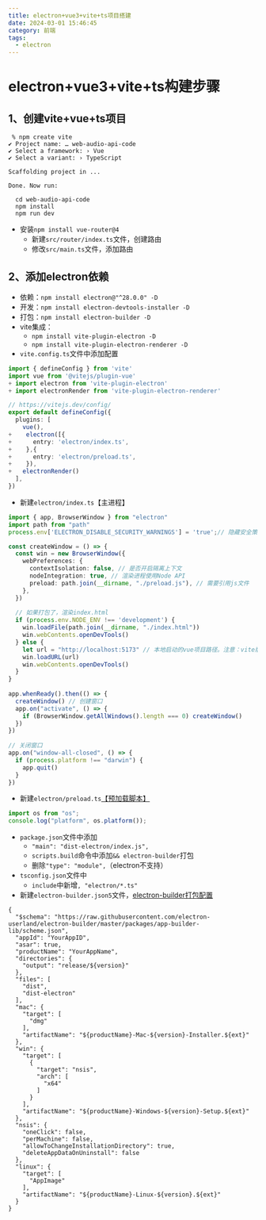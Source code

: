 ```yaml
---
title: electron+vue3+vite+ts项目搭建
date: 2024-03-01 15:46:45
category: 前端
tags:
  - electron
---
```


# electron+vue3+vite+ts构建步骤 
## 1、创建vite+vue+ts项目 
```shell script
 % npm create vite
✔ Project name: … web-audio-api-code
✔ Select a framework: › Vue
✔ Select a variant: › TypeScript

Scaffolding project in ...

Done. Now run:

  cd web-audio-api-code
  npm install
  npm run dev
```
- 安装`npm install vue-router@4`
    - 新建`src/router/index.ts`文件，创建路由
    - 修改`src/main.ts`文件，添加路由
## 2、添加electron依赖
- 依赖：`npm install electron@"^28.0.0" -D`
- 开发：`npm install electron-devtools-installer -D`
- 打包：`npm install electron-builder -D`
- vite集成：
    - `npm install vite-plugin-electron -D`
    - `npm install vite-plugin-electron-renderer -D`
- `vite.config.ts`文件中添加配置
```ts
import { defineConfig } from 'vite'
import vue from '@vitejs/plugin-vue'
+ import electron from 'vite-plugin-electron'
+ import electronRender from 'vite-plugin-electron-renderer'

// https://vitejs.dev/config/
export default defineConfig({
  plugins: [
    vue(),
+    electron([{
+      entry: 'electron/index.ts',
+    },{
+      entry: 'electron/preload.ts',
+    }),
+   electronRender()
  ],
})
```
- 新建`electron/index.ts`【主进程】
```ts
import { app, BrowserWindow } from "electron"
import path from "path"
process.env['ELECTRON_DISABLE_SECURITY_WARNINGS'] = 'true';// 隐藏安全策略控制台警告提示

const createWindow = () => {
  const win = new BrowserWindow({
    webPreferences: {
      contextIsolation: false, // 是否开启隔离上下文
      nodeIntegration: true, // 渲染进程使用Node API
      preload: path.join(__dirname, "./preload.js"), // 需要引用js文件
    },
  })
 
  // 如果打包了，渲染index.html
  if (process.env.NODE_ENV !== 'development') {
    win.loadFile(path.join(__dirname, "./index.html"))
    win.webContents.openDevTools()
  } else {
    let url = "http://localhost:5173" // 本地启动的vue项目路径。注意：vite版本3以上使用的端口5173；版本2用的是3000
    win.loadURL(url)
    win.webContents.openDevTools()
  }
}
 
app.whenReady().then(() => {
  createWindow() // 创建窗口
  app.on("activate", () => {
    if (BrowserWindow.getAllWindows().length === 0) createWindow()
  })
})
 
// 关闭窗口
app.on("window-all-closed", () => {
  if (process.platform !== "darwin") {
    app.quit()
  }
}) 
```
- 新建`electron/preload.ts`[【预加载脚本】](https://www.electronjs.org/zh/docs/latest/tutorial/tutorial-preload)
```ts
import os from "os";
console.log("platform", os.platform());
```
- `package.json`文件中添加
    - `"main": "dist-electron/index.js",`
    - `scripts.build`命令中添加`&& electron-builder`打包
    - 删除`"type": "module",`（electron不支持）
- `tsconfig.json`文件中
    - `include`中新增`, "electron/*.ts"`
- 新建`electron-builder.json5`文件，[electron-builder打包配置](https://www.electron.build/configuration/configuration)
```json5
{
  "$schema": "https://raw.githubusercontent.com/electron-userland/electron-builder/master/packages/app-builder-lib/scheme.json",
  "appId": "YourAppID",
  "asar": true,
  "productName": "YourAppName",
  "directories": {
    "output": "release/${version}"
  },
  "files": [
    "dist",
    "dist-electron"
  ],
  "mac": {
    "target": [
      "dmg"
    ],
    "artifactName": "${productName}-Mac-${version}-Installer.${ext}"
  },
  "win": {
    "target": [
      {
        "target": "nsis",
        "arch": [
          "x64"
        ]
      }
    ],
    "artifactName": "${productName}-Windows-${version}-Setup.${ext}"
  },
  "nsis": {
    "oneClick": false,
    "perMachine": false,
    "allowToChangeInstallationDirectory": true,
    "deleteAppDataOnUninstall": false
  },
  "linux": {
    "target": [
      "AppImage"
    ],
    "artifactName": "${productName}-Linux-${version}.${ext}"
  }
}
```
